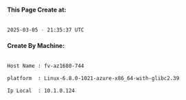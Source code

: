 
   
#### This Page Create at:

```bash

2025-03-05 - 21:35:37 UTC

```

#### Create By Machine:

```bash

Host Name : fv-az1680-744

platform  : Linux-6.8.0-1021-azure-x86_64-with-glibc2.39

Ip Local  : 10.1.0.124

```

